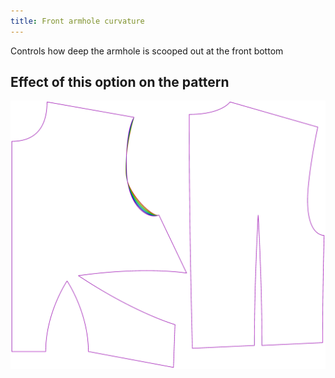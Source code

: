 ```yaml
---
title: Front armhole curvature
---
```


Controls how deep the armhole is scooped out at the front bottom


## Effect of this option on the pattern
![This image shows the effect of this option by superimposing several variants that have a different value for this option](bella_frontarmholecurvature_sample.svg "Effect of this option on the pattern")